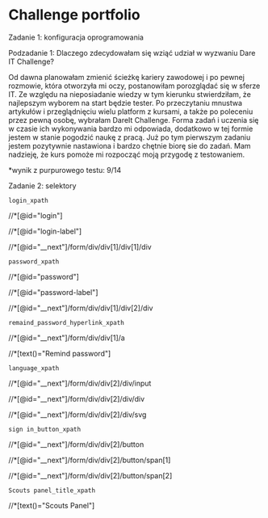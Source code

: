 # Challenge portfolio
Zadanie 1: konfiguracja oprogramowania

Podzadanie 1: Dlaczego zdecydowałam się wziąć udział w wyzwaniu Dare IT Challenge?

Od dawna planowałam zmienić ścieżkę kariery zawodowej i po pewnej rozmowie, która otworzyła mi oczy, postanowiłam 
porozglądać się w sferze IT.
Ze względu na nieposiadanie wiedzy w tym kierunku stwierdziłam, że najlepszym wyborem na start będzie tester. 
Po przeczytaniu mnustwa artykułów i przeglądnięciu wielu platform z kursami, a także po poleceniu przez pewną osobę, 
wybrałam DareIt Challenge. 
Forma zadań i uczenia się w czasie ich wykonywania bardzo mi odpowiada, dodatkowo w tej formie jestem w stanie pogodzić 
naukę z pracą.
Już po tym pierwszym zadaniu jestem pozytywnie nastawiona i bardzo chętnie biorę sie do zadań.
Mam nadzieję, że kurs pomoże mi rozpocząć moją przygodę z testowaniem.


*wynik z purpurowego testu: 9/14

Zadanie 2: selektory

    login_xpath

//*[@id="login"]

//*[@id="login-label"]

//*[@id="__next"]/form/div/div[1]/div[1]/div

    password_xpath

//*[@id="password"]

//*[@id="password-label"]

//*[@id="__next"]/form/div/div[1]/div[2]/div

    remaind_password_hyperlink_xpath

//*[@id="__next"]/form/div/div[1]/a

//*[text()="Remind password"]

    language_xpath

//*[@id="__next"]/form/div/div[2]/div/input

//*[@id="__next"]/form/div/div[2]/div/div

//*[@id="__next"]/form/div/div[2]/div/svg

    sign in_button_xpath

//*[@id="__next"]/form/div/div[2]/button

//*[@id="__next"]/form/div/div[2]/button/span[1]

//*[@id="__next"]/form/div/div[2]/button/span[2]

    Scouts panel_title_xpath

//*[text()="Scouts Panel"]

